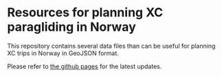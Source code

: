 # Resources for planning XC paragliding in Norway

This repository contains several data files than can be useful for planning XC trips in Norway in GeoJSON format.

Please refer to <a href="http://relet.github.io/pg-xc/index.html">the github pages</a> for the latest updates.
